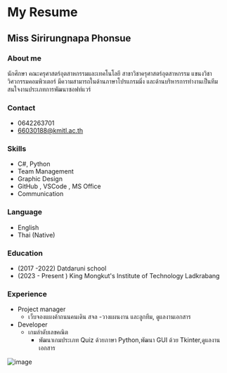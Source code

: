 # My Resume
## Miss Sirirungnapa Phonsue
### About me
นักศึกษา คณะครุศาสตร์อุตสาหกรรมและเทคโนโลยี  สาขาวิชาครุศาสตร์อุตสาหกรรม แขนงวิชาวิศวกรรมคอมพิวเตอร์ มีความสามารถในด้านภาษาโปรแกรมมิ่ง และด้านบริหารการทำงานเป็นทีม สนใจงานประเภทการพัฒนาซอฟท์แวร์
### Contact
- 0642263701
- 66030188@kmitl.ac.th
### Skills
- C#, Python
- Team Management
- Graphic Design
- GitHub , VSCode , MS Office
- Communication
### Language
- English
- Thai (Native)
### Education
- (2017 -2022) Datdaruni school
- (2023 - Present )  King Mongkut's Institute of Technology Ladkrabang
### Experience
- Project manager
  - เว็บจองแผงค้าถนนคนเดิน สจล
    -วางแผนงาน และลูกทีม, ดูแลงานเอกสาร
- Developer
  - เกมลำดับเลขคณิต
    - พัฒนาเกมประเภท Quiz ด้วยภาษา Python,พัฒนา GUI ด้วย Tkinter,ดูแลงานเอกสาร



![image](https://github.com/user-attachments/assets/346cb172-96e2-437c-81ee-437491faa33b) 
